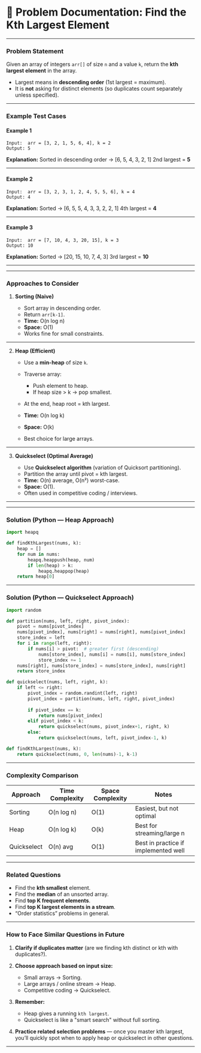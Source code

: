 # 📘 Problem Documentation: **Find the Kth Largest Element**

---

### **Problem Statement**

Given an array of integers `arr[]` of size `n` and a value `k`, return the **kth largest element** in the array.

* Largest means in **descending order** (1st largest = maximum).
* It is **not** asking for distinct elements (so duplicates count separately unless specified).

---

### **Example Test Cases**

#### Example 1

```
Input:  arr = [3, 2, 1, 5, 6, 4], k = 2
Output: 5
```

**Explanation:**
Sorted in descending order → \[6, 5, 4, 3, 2, 1]
2nd largest = **5**

---

#### Example 2

```
Input:  arr = [3, 2, 3, 1, 2, 4, 5, 5, 6], k = 4
Output: 4
```

**Explanation:**
Sorted → \[6, 5, 5, 4, 3, 3, 2, 2, 1]
4th largest = **4**

---

#### Example 3

```
Input:  arr = [7, 10, 4, 3, 20, 15], k = 3
Output: 10
```

**Explanation:**
Sorted → \[20, 15, 10, 7, 4, 3]
3rd largest = **10**

---

---

### **Approaches to Consider**

1. **Sorting (Naive)**

   * Sort array in descending order.
   * Return `arr[k-1]`.
   * **Time:** O(n log n)
   * **Space:** O(1)
   * Works fine for small constraints.

---

2. **Heap (Efficient)**

   * Use a **min-heap** of size `k`.
   * Traverse array:

     * Push element to heap.
     * If heap size > k → pop smallest.
   * At the end, heap root = kth largest.
   * **Time:** O(n log k)
   * **Space:** O(k)
   * Best choice for large arrays.

---

3. **Quickselect (Optimal Average)**

   * Use **Quickselect algorithm** (variation of Quicksort partitioning).
   * Partition the array until pivot = kth largest.
   * **Time:** O(n) average, O(n²) worst-case.
   * **Space:** O(1).
   * Often used in competitive coding / interviews.

---

---

### **Solution (Python — Heap Approach)**

```python
import heapq

def findKthLargest(nums, k):
    heap = []
    for num in nums:
        heapq.heappush(heap, num)
        if len(heap) > k:
            heapq.heappop(heap)
    return heap[0]
```

---

### **Solution (Python — Quickselect Approach)**

```python
import random

def partition(nums, left, right, pivot_index):
    pivot = nums[pivot_index]
    nums[pivot_index], nums[right] = nums[right], nums[pivot_index]
    store_index = left
    for i in range(left, right):
        if nums[i] > pivot:  # greater first (descending)
            nums[store_index], nums[i] = nums[i], nums[store_index]
            store_index += 1
    nums[right], nums[store_index] = nums[store_index], nums[right]
    return store_index

def quickselect(nums, left, right, k):
    if left <= right:
        pivot_index = random.randint(left, right)
        pivot_index = partition(nums, left, right, pivot_index)
        
        if pivot_index == k:
            return nums[pivot_index]
        elif pivot_index < k:
            return quickselect(nums, pivot_index+1, right, k)
        else:
            return quickselect(nums, left, pivot_index-1, k)

def findKthLargest(nums, k):
    return quickselect(nums, 0, len(nums)-1, k-1)
```

---

### **Complexity Comparison**

| Approach    | Time Complexity | Space Complexity | Notes                                |
| ----------- | --------------- | ---------------- | ------------------------------------ |
| Sorting     | O(n log n)      | O(1)             | Easiest, but not optimal             |
| Heap        | O(n log k)      | O(k)             | Best for streaming/large n           |
| Quickselect | O(n) avg        | O(1)             | Best in practice if implemented well |

---

### **Related Questions**

* Find the **kth smallest** element.
* Find the **median** of an unsorted array.
* Find **top K frequent elements**.
* Find **top K largest elements in a stream**.
* “Order statistics” problems in general.

---

### **How to Face Similar Questions in Future**

1. **Clarify if duplicates matter** (are we finding kth distinct or kth with duplicates?).
2. **Choose approach based on input size:**

   * Small arrays → Sorting.
   * Large arrays / online stream → Heap.
   * Competitive coding → Quickselect.
3. **Remember:**

   * Heap gives a running `kth largest`.
   * Quickselect is like a "smart search" without full sorting.
4. **Practice related selection problems** — once you master kth largest, you’ll quickly spot when to apply heap or quickselect in other questions.

---
